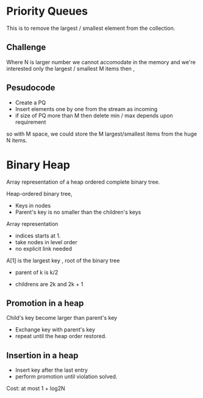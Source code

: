 Priority Queues
=

This is to remove the largest / smallest element from the collection.

Challenge
-

Where N is larger number we cannot accomodate in the memory and we're interested only the largest / smallest M items then ,

 Pesudocode
 -
  * Create a PQ
  * Insert elements one by one from the stream as incoming
  * if size of PQ more than M then delete min / max depends upon requirement

so with M space, we could store the M largest/smallest items from the huge N items.

Binary Heap
=

Array representation of a heap ordered complete binary tree.

Heap-ordered binary tree,

* Keys in nodes
* Parent's key is no smaller than the children's keys

Array representation

 * indices starts at 1.
 * take nodes in level order
 * no explicit link needed

A[1] is the largest key , root of the binary tree

* parent of k is k/2

* childrens are 2k and 2k + 1


Promotion in a heap
-

Child's key become larger than parent's key

* Exchange key with parent's key
* repeat until the heap order restored.


Insertion in a heap
-

* Insert key after the last entry
* perform promotion until violation solved.

Cost: at most 1 + log2N




